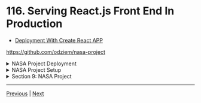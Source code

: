 # 116. Serving React.js Front End In Production


-   [Deployment With Create React APP](https://create-react-app.dev/docs/deployment/)

https://github.com/odziem/nasa-project

<details>
  <summary> NASA Project Deployment </summary>

- under **client** `package.json`

```
"build": "BUILD_PATH=../server/public react-scripts build",
```

- under **project root** `package.json`

-   add script `"deploy": "npm run build --prefix client && npm start --prefix server"` in package.json,

-   `server/src/app.js`
```
const path = require('path');
const express = require('express');
const cors = require('cors');

const planetsRouter = require('./routes/planets/planets.router');

const app = express();

app.use(cors({
    origin: 'http://localhost:3000',
}));

app.use(express.json());
app.use(express.static(path.join(__dirname, '..', 'public' )));

app.use(planetsRouter);
app.get('/', (req, res) => {
    res.sendFile(path.join(__dirname, '..', 'public', 'index.html'))
})

module.exports = app;
```

- under project root run `npm run deploy`

```
(base) ➜  9_nasa-project git:(node.js) ✗ npm run deploy

> nasa-project@1.0.0 deploy
> npm run build --prefix client && npm start --prefix server


> nasa-fe@1.0.1 build
> BUILD_PATH=../server/public react-scripts build

Creating an optimized production build...
Browserslist: caniuse-lite is outdated. Please run:
  npx browserslist@latest --update-db
  Why you should do it regularly: https://github.com/browserslist/browserslist#browsers-data-updating
Compiled with warnings.

src/hooks/useLaunches.js
  Line 30:11:  'response' is assigned a value but never used  no-unused-vars
  Line 51:11:  'response' is assigned a value but never used  no-unused-vars

Search for the keywords to learn more about each warning.
To ignore, add // eslint-disable-next-line to the line before.

File sizes after gzip:

  124.48 kB  public/static/js/main.a95694b6.js

The project was built assuming it is hosted at /.
You can control this with the homepage field in your package.json.

The ../server/public folder is ready to be deployed.
You may serve it with a static server:

  npm install -g serve
  serve -s ../server/public

Find out more about deployment here:

  https://cra.link/deployment


> server@1.0.0 start
> node src/server.js

8 habitable planets found!
Listening on port 8000...
```

- goto `http://localhost:8000/`

<p align="center" >
    <img src="../imags/116_Serving-React.js-Front-End-In-Production.png" width="100%" >    
</p> 


</details> 

<details>
  <summary> NASA Project Setup </summary>

**client**

-   `client/src/hooks/request.js`
```
const API_URL = 'http://localhost:8000'

// Load planets and return as JSON.
async function httpGetPlanets() {
  const response = await fetch(`${API_URL}/planets`);
  return await response.json();
}

async function httpGetLaunches() {
  // TODO: Once API is ready.
  // Load launches, sort by flight number, and return as JSON.
}

async function httpSubmitLaunch(launch) {
  // TODO: Once API is ready.
  // Submit given launch data to launch system.
}

async function httpAbortLaunch(id) {
  // TODO: Once API is ready.
  // Delete launch with given ID.
}

export {
  httpGetPlanets,
  httpGetLaunches,
  httpSubmitLaunch,
  httpAbortLaunch,
};
```  

**server**

-   `server/src/server.js`
```
const http = require('http');

const app = require('./app');

const { loadPlanetsData } = require('./models/planets.model');

const PORT = process.env.PORT || 8000;

const server = http.createServer(app);

async function startServer() {
    await loadPlanetsData();
    
    server.listen(PORT, () => {
        console.log(`Listening on port ${PORT}...`)
    });
};

startServer();
```

-   `server/src/app.js`
```
const express = require('express');
const cors = require('cors');

const planetsRouter = require('./routes/planets/planets.router');

const app = express();

app.use(cors());
app.use(express.json());
app.use(planetsRouter);

module.exports = app;
```

-   `server/src/routes/planets/planets.controller.js`
```
// const planets = require('../../models/planets.model');
const { planets } = require('../../models/planets.model');

function getAllPlanets(req, res) {
    // res.status(200).json(planets); 
    return res.status(200).json(planets);
};

module.exports = {
    getAllPlanets,
}
```

-   `server/src/routes/planets/planets.router.js`
```
const express = require('express');

const {
    getAllPlanets,
} = require('./planets.controller');

const planetsRouter = express.Router();

planetsRouter.get('/planets', getAllPlanets);

module.exports = planetsRouter;
```

-   `server/src/models/planets.model.js`
```
const  { parse } = require('csv-parse');
const fs = require('fs');
const path = require('path');

const habitablePlanets = [];

function isHabitablePlanet(planet) {
    return planet['koi_disposition'] === 'CONFIRMED'
        && planet['koi_insol'] > 0.36 && planet['koi_insol'] < 1.11
        && planet['koi_prad'] < 1.6;
  }

  /* 
  const promise = new Promise((resolve, reject) => {
    resolve(42);
  });
  promise.then((result) => {

  });
  const result = await promise;
  console.log(result);
  */

function loadPlanetsData(){
    return new Promise((resolve, reject) => {
        fs.createReadStream(path.join(__dirname, '..', '..', 'data', 'kepler_data.csv'))
            .pipe(parse({
                comment: '#',
                columns: true
            }))
            .on('data', (data) => {
                if (isHabitablePlanet(data)){
                    habitablePlanets.push(data);
                }
            })
            .on('error', (err) => {
                console.log(err);
                reject(err);
            })
            .on('end', () => {                
                console.log(`${habitablePlanets.length} habitable planets found!`);
                resolve();
            });
    });
}

module.exports = {
    loadPlanetsData,
    planets: habitablePlanets,
};
```

-  under project root folder run Server `npm run watch`

</details>  

<details>
  <summary> Section 9: NASA Project </summary>

  - [Codebase: nasa-project](../src/9_nasa-project)

</details>



---

[Previous](./115_Automating-Full-Stack-Applications-With-NPM.md) | [Next]()